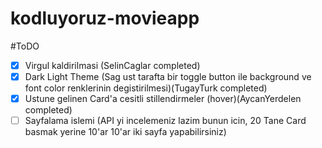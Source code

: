 # kodluyoruz-movieapp

#ToDO

- [x] Virgul kaldirilmasi (SelinCaglar completed)
- [x] Dark Light Theme (Sag ust tarafta bir toggle button ile background ve font color renklerinin degistirilmesi)(TugayTurk completed)
- [x] Ustune gelinen Card'a cesitli stillendirmeler (hover)(AycanYerdelen completed)
- [ ] Sayfalama islemi (API yi incelemeniz lazim bunun icin, 20 Tane Card basmak yerine 10'ar 10'ar iki sayfa yapabilirsiniz)
